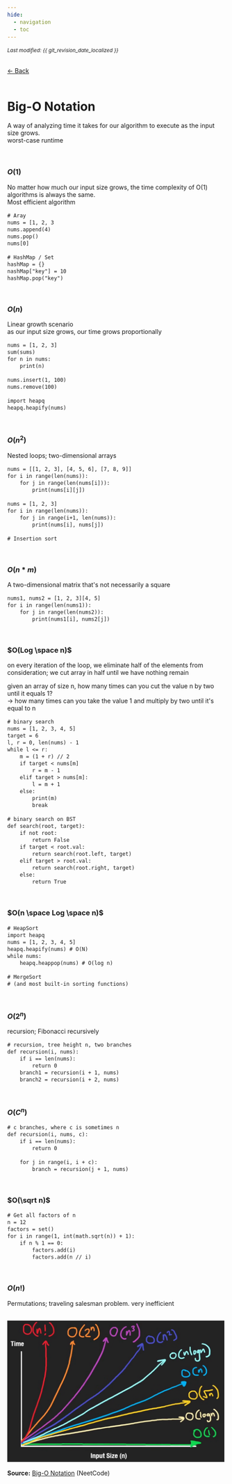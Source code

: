 ```yaml
---
hide:
  - navigation
  - toc
---
```


<small><i>Last modified: {{ git_revision_date_localized }}</i></small>

<div class="back-button">
    <br>
    <a href="javascript:history.back()">← Back</a>
    <br>
    <br>
</div>

# Big-O Notation

A way of analyzing time it takes for our algorithm to execute as the input size grows.  
worst-case runtime

<br>

### $O(1)$

No matter how much our input size grows, the time complexity of O(1) algorithms is always the same.  
Most efficient algorithm

```
# Aray
nums = [1, 2, 3
nums.append(4)
nums.pop()
nums[0]

# HashMap / Set
hashMap = {}
nashMap["key"] = 10
hashMap.pop("key")
```

<br>

### $O(n)$

Linear growth scenario  
as our input size grows, our time grows proportionally

```
nums = [1, 2, 3]
sum(sums)
for n in nums:
	print(n)

nums.insert(1, 100)
nums.remove(100)

import heapq
heapq.heapify(nums)
```

<br>

### $O(n^2)$

Nested loops; two-dimensional arrays

```
nums = [[1, 2, 3], [4, 5, 6], [7, 8, 9]]
for i in range(len(nums)):
	for j in range(len(nums[i])):
		print(nums[i][j])

nums = [1, 2, 3]
for i in range(len(nums)):
	for j in range(i+1, len(nums)):
		print(nums[i], nums[j])

# Insertion sort
```

<br>

### $O(n * m)$

A two-dimensional matrix that's not necessarily a square

```
nums1, nums2 = [1, 2, 3][4, 5]
for i in range(len(nums1)):
	for j in range(len(nums2)):
		print(nums1[i], nums2[j])
```

<br>

### $O(Log \space n)$

on every iteration of the loop, we eliminate half of the elements from consideration; we cut array in half until we have nothing remain

given an array of size n, how many times can you cut the value n by two until it equals 1?  
$\rightarrow$ how many times can you take the value 1 and multiply by two until it's equal to n

```
# binary search
nums = [1, 2, 3, 4, 5]
target = 6
l, r = 0, len(nums) - 1
while l <= r:
	m = (1 + r) // 2
	if target < nums[m]
		r = m - 1
	elif target > nums[m]:
		l = m + 1
	else:
		print(m)
		break

# binary search on BST
def search(root, target):
	if not root:
		return False
	if target < root.val:
		return search(root.left, target)
	elif target > root.val:
		return search(root.right, target)
	else:
		return True
```

<br>

### $O(n \space Log \space n)$

```
# HeapSort
import heapq
nums = [1, 2, 3, 4, 5]
heapq.heapify(nums) # O(N)
while nums:
	heapq.heappop(nums) # O(log n)

# MergeSort
# (and most built-in sorting functions)
```

<br>

### $O(2^n)$

recursion; Fibonacci recursively

```
# recursion, tree height n, two branches
def recursion(i, nums):
	if i == len(nums):
		return 0
	branch1 = recursion(i + 1, nums)
	branch2 = recursion(i + 2, nums)
```

<br>

### $O(C^n)$

```
# c branches, where c is sometimes n
def recursion(i, nums, c):
	if i == len(nums):
		return 0
	
	for j in range(i, i + c):
		branch = recursion(j + 1, nums)
```

<br>

### $O(\sqrt n)$

```
# Get all factors of n
n = 12
factors = set()
for i in range(1, int(math.sqrt(n)) + 1):
	if n % 1 == 0:
		factors.add(i)
		factors.add(n // i)
```

<br>

### $O(n!)$

Permutations; traveling salesman problem. 
very inefficient

<br>

<img src="../../dsa/img/complexity.png" alt="big o analysis" width="500">

<br>

**Source:** [Big-O Notation](https://www.youtube.com/watch?v=BgLTDT03QtU) (NeetCode)